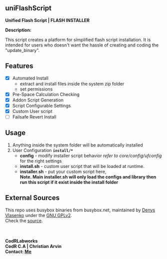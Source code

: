## uniFlashScript
**Unified Flash Script | FLASH INSTALLER**

**Description:**

This script creates a platform for simplified
flash script installation. It is intended for
users who doesn't want the hassle of creating
and coding the "update_binary".


## Features
- [x] Automated Install
	* extract and install files inside the system zip folder
	* set permissions
- [x] Pre-Space Calculation Checking
- [x] Addon Script Generation
- [x] Script Configurable Settings
- [x] Custom User script
- [ ] Failsafe Revert Install

## Usage

 1. Anything inside the system folder will be automatically installed
 2. User Configuration **`install/*`**
	* **config**       - modify installer script behavior *refer to core/config/ufconfig* for the right settings
	* **install.sh**   - custom user script that will be loaded at runtime.
	* **installer.sh** - put your custom script here, <br />
	**Note. Main installer.sh will only load the configs and library then run this script if it exist inside the install folder**

## External Sources
This repo uses busybox binaries from busybox.net, maintained by [Denys Vlasenko](mailto:vda.linux@googlemail.com) under the [GNU GPLv2](https://busybox.net/license.html).<br> 
Check the [source](https://git.busybox.net/busybox).


<br /> <br />
**CodRLabworks** <br />
**CodR C.A | Christian Arvin** <br/>
**Contact: [Me](mailto:naitsirhc.uriel@gmail.com)**<br />
